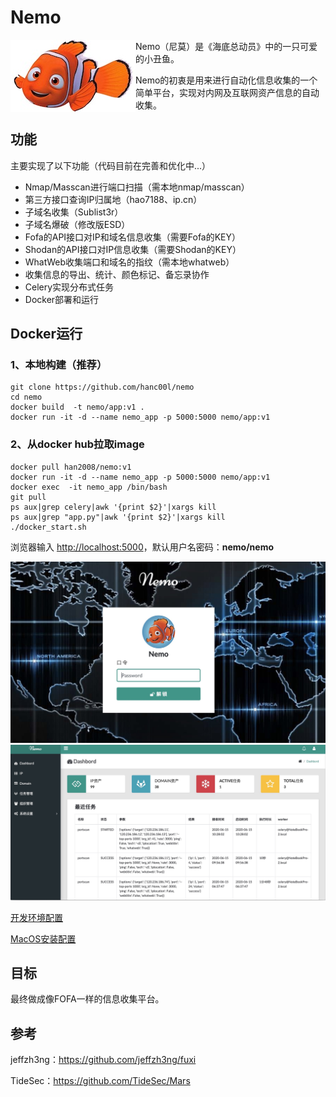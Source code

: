 # Nemo

<img src="docs/nemo.jpg" alt="nemo" align="left"/>

Nemo（尼莫）是《海底总动员》中的一只可爱的小丑鱼。

Nemo的初衷是用来进行自动化信息收集的一个简单平台，实现对内网及互联网资产信息的自动收集。

## 


## 功能

主要实现了以下功能（代码目前在完善和优化中...）

- Nmap/Masscan进行端口扫描（需本地nmap/masscan）
- 第三方接口查询IP归属地（hao7188、ip.cn）
- 子域名收集（Sublist3r）
- 子域名爆破（修改版ESD）
- Fofa的API接口对IP和域名信息收集（需要Fofa的KEY）
- Shodan的API接口对IP信息收集（需要Shodan的KEY）
- WhatWeb收集端口和域名的指纹（需本地whatweb）
- 收集信息的导出、统计、颜色标记、备忘录协作
- Celery实现分布式任务
- Docker部署和运行

## Docker运行

### 1、本地构建（推荐）

```shell
git clone https://github.com/hanc00l/nemo
cd nemo
docker build  -t nemo/app:v1 .
docker run -it -d --name nemo_app -p 5000:5000 nemo/app:v1
```

### 2、从docker hub拉取image

```
docker pull han2008/nemo:v1
docker run -it -d --name nemo_app -p 5000:5000 nemo/app:v1
docker exec  -it nemo_app /bin/bash
git pull
ps aux|grep celery|awk '{print $2}'|xargs kill
ps aux|grep "app.py"|awk '{print $2}'|xargs kill
./docker_start.sh
```

浏览器输入 [http://localhost:5000](http://localhost:5000)，默认用户名密码：**nemo/nemo**


<img src="docs/login.jpg" alt="login" />

<img src="docs/dashbord.jpg" alt="dashbord"  />



[开发环境配置](docs/config.md)

[MacOS安装配置](docs/install_mac.md)


## 目标

最终做成像FOFA一样的信息收集平台。



## 参考

jeffzh3ng：https://github.com/jeffzh3ng/fuxi

TideSec：https://github.com/TideSec/Mars